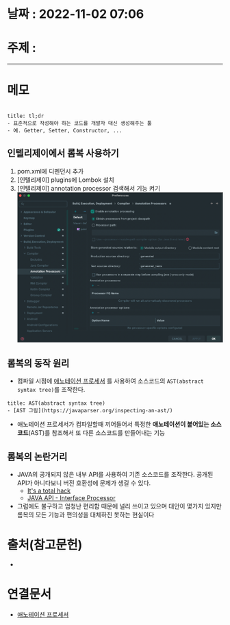 # 날짜 : 2022-11-02 07:06

# 주제 : 
----
# 메모

```toc
```

```ad-note
title: tl;dr
- 표준적으로 작성해야 하는 코드를 개발자 대신 생성해주는 툴
- 예. Getter, Setter, Constructor, ...
```

## 인텔리제이에서 롬복 사용하기
1. pom.xml에 디펜던시 추가
2. [인텔리제이] plugins에 Lombok 설치
3. [인텔리제이] annotation processor 검색해서 기능 켜기
	![|450](../img/Pasted%20image%2020221102071438.png)


## 롬복의 동작 원리
- 컴파일 시점에 [애노테이션 프로세서](애노테이션%20프로세서.md) 를 사용하여 소스코드의 `AST(abstract syntax tree)`를 조작한다.
```ad-info
title: AST(abstract syntax tree)
- [AST 그림](https://javaparser.org/inspecting-an-ast/)
```

- 애노테이션 프로세서가 컴파일할때 끼어들어서 특정한 **애노테이션이 붙어있는 소스코드**(AST)를 참조해서 또 다른 소스코드를 만들어내는 기능

## 롬복의 논란거리
- JAVA의 공개되지 않은 내부 API를 사용하여 기존 소스코드를 조작한다. 공개된 API가 아니다보니 버전 호환성에 문제가 생길 수 있다.
	- [It's a total hack](http://jnb.ociweb.com/jnb/jnbJan2010.html#controversy)
	- [JAVA API - Interface Processor](https://docs.oracle.com/javase/8/docs/api/javax/annotation/processing/Processor.html)
- 그럼에도 불구하고 엄청난 편리함 때문에 널리 쓰이고 있으며 대안이 몇가지 있지만 롬복의 모든 기능과 편의성을 대체하진 못하는 현실이다

# 출처(참고문헌)
- 

# 연결문서
- [애노테이션 프로세서](애노테이션%20프로세서.md)
